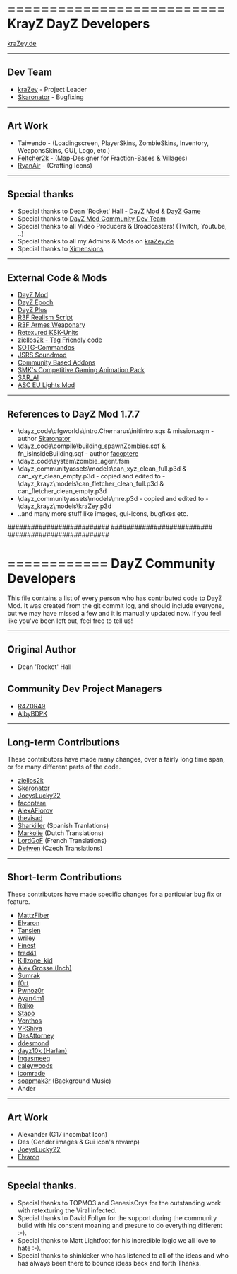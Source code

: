 ==========================
KrayZ DayZ Developers
==========================

[kraZey.de](http://krazey.de)

--------------------------
Dev Team
--------------------------
 * [kraZey](https://github.com/krazey) - Project Leader
 * [Skaronator](https://github.com/Skaronator) - Bugfixing

--------------------------
Art Work
--------------------------
 * Taiwendo - (Loadingscreen, PlayerSkins, ZombieSkins, Inventory, WeaponsSkins, GUI, Logo, etc.)
 * [Feltcher2k](http://www.twitch.tv/Fletcher2k) - (Map-Designer for Fraction-Bases & Villages)
 * [RyanAir](http://www.daddeln-fingersports.de) - (Crafting Icons)
 
--------------------------
Special thanks
--------------------------
 * Special thanks to Dean 'Rocket' Hall - [DayZ Mod](http://dayzmod.com) & [DayZ Game](http://dayzgame.com)
 * Special thanks to [DayZ Mod Community Dev Team](https://github.com/R4Z0R49/DayZMod/wiki/License-and-permission-to-use)
 * Special thanks to all Video Producers & Broadcasters! (Twitch, Youtube, ..)
 * Special thanks to all my Admins & Mods on [kraZey.de](http://krazey.de)
 * Special thanks to [Ximensions](http://ximensions.de)
 
--------------------------
External Code & Mods
--------------------------
 * [DayZ Mod](https://github.com/R4Z0R49/DayZMod)
 * [DayZ Epoch](http://dayzepoch.com)
 * [DayZ Plus](http://dayzplus.com)
 * [R3F Realism Script](http://www.team-r3f.org)
 * [R3F Armes Weaponary](http://www.team-r3f.org)
 * [Retexured KSK-Units](http://www.arma2base.de/include.php?path=download&contentid=2275)
 * [ziellos2k - Tag Friendly code](https://github.com/R4Z0R49/DayZMod/pull/232)
 * [SOTG-Commandos](http://forums.bistudio.com/showthread.php?153228-Australian-SOTG-Commandos)
 * [JSRS Soundmod](http://www.armaholic.com/page.php?id=11549)
 * [Community Based Addons](https://dev-heaven.net/projects/cca)
 * [SMK's Competitive Gaming Animation Pack](http://forums.bistudio.com/showthread.php?115889-PvP-Animation-replacement-enhancement-pack)
 * [SAR_AI](https://github.com/Swiss-Sarge/SAR_AI-1.5.0)
 * [ASC EU Lights Mod](http://www.armaholic.com/page.php?id=12076)
 
--------------------------
References to DayZ Mod 1.7.7
--------------------------
 * \dayz_code\cfgworlds\intro.Chernarus\initintro.sqs & mission.sqm - author [Skaronator](https://github.com/Skaronator)
 * \dayz_code\compile\building_spawnZombies.sqf & fn_isInsideBuilding.sqf - author [facoptere](https://github.com/facoptere)
 * \dayz_code\system\zombie_agent.fsm
 * \dayz_communityassets\models\can_xyz_clean_full.p3d & can_xyz_clean_empty.p3d - copied and edited to - \dayz_krayz\models\can_fletcher_clean_full.p3d & can_fletcher_clean_empty.p3d
 * \dayz_communityassets\models\mre.p3d - copied and edited to - \dayz_krayz\models\kraZey.p3d
 * ..and many more stuff like images, gui-icons, bugfixes etc.
 
##########################
##########################
##########################

============
DayZ Community Developers
============

This file contains a list of every person who has contributed code to DayZ Mod. It was created from the git commit log, and should include everyone, but we may have missed a few and it is manually updated now. If you feel like you've been left out, feel free to tell us!

---------------
Original Author
---------------

 * Dean 'Rocket' Hall


Community Dev Project Managers
---------------

 * [R4Z0R49](https://github.com/R4Z0R49)
 * [AlbyBDPK](https://github.com/AlbyBDPK)

 
-------------------------
Long-term Contributions
-------------------------

These contributors have made many changes, over a fairly long time span, or
for many different parts of the code.

 * [ziellos2k](https://github.com/ziellos2k)
 * [Skaronator](https://github.com/Skaronator)
 * [JoeysLucky22](https://github.com/JoeysLucky22)
 * [facoptere](https://github.com/facoptere)
 * [AlexAFlorov](https://github.com/AlexAFlorov)
 * [thevisad](https://github.com/thevisad)
 * [Sharkiller](https://github.com/Sharkiller) (Spanish Tranlations) 
 * [Markolie](https://github.com/Markolie) (Dutch Translations)    
 * [LordGoF](https://github.com/LordGoF) (French Translations)    
 * [Defwen](https://github.com/Defwen) (Czech Translations)
 
------------------------
Short-term Contributions
------------------------

These contributors have made specific changes for a particular bug fix or
feature.

 * [MattzFiber](https://github.com/MattzFiber)
 * [Elvaron](https://github.com/Elvaron)
 * [Tansien](https://github.com/Tansien)
 * [wriley](https://github.com/wriley)
 * [Finest](https://github.com/Finest)
 * [fred41](https://github.com/fred41)
 * [Killzone_kid](https://github.com/Killzonekid)
 * [Alex Grosse (Inch)](http://opendayz.net/index.php?members/inch.1011/)
 * [Sumrak](http://www.nightstalkers.cz/en_index_nc.php)
 * [f0rt](https://github.com/ashfor03)
 * [Pwnoz0r](https://github.com/Pwnoz0r)
 * [Ayan4m1](https://github.com/Ayan4m1)
 * [Rajko](https://github.com/rajkosto)
 * [Stapo](https://github.com/Stapo)
 * [Venthos](https://github.com/Venthos)
 * [VRShiva](https://github.com/VRShiva)
 * [DasAttorney](https://github.com/DasAttorney)
 * [ddesmond](https://github.com/ddesmond)
 * [dayz10k (Harlan)](https://github.com/dayz10k)
 * [Ingasmeeg](https://github.com/Ingasmeeg)
 * [caleywoods](https://github.com/caleywoods)
 * [icomrade](https://github.com/icomrade)
 * [soapmak3r](https://github.com/soapmak3r) (Background Music)
 * Ander

------------------------
Art Work
------------------------
 * Alexander (G17 incombat Icon)
 * Des (Gender images & Gui icon's revamp)
 * [JoeysLucky22](https://github.com/JoeysLucky22)
 * [Elvaron](https://github.com/Elvaron)
 
------------------------
Special thanks.
------------------------
 * Special thanks to TOPMO3 and GenesisCrys for the outstanding work with retexturing the Viral infected.
 * Special thanks to David Foltyn for the support during the community build with his constent moaning and presure to do everything different :-).
 * Special thanks to Matt Lightfoot for his incredible logic we all love to hate :-).
 * Special thanks to shinkicker who has listened to all of the ideas and who has always been there to bounce ideas back and forth Thanks.